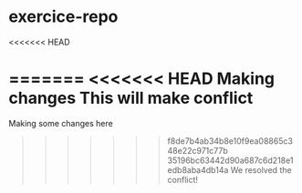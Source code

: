 # exercice-repo
<<<<<<< HEAD

=======
<<<<<<< HEAD
Making changes
This will make conflict
=======
Making some changes here
>>>>>>> f8de7b4ab34b8e10f9ea08865c348e22c971c77b
>>>>>>> 35196bc63442d90a687c6d218e1edb8aba4db14a
We resolved the conflict!
